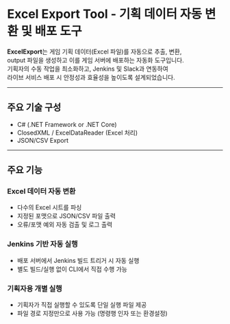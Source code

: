 # Excel Export Tool - 기획 데이터 자동 변환 및 배포 도구

**ExcelExport**는 게임 기획 데이터(Excel 파일)를 자동으로 추출, 변환,  
output 파일을 생성하고 이를 게임 서버에 배포하는 자동화 도구입니다.  
기획자의 수동 작업을 최소화하고, Jenkins 및 Slack과 연동하여  
라이브 서비스 배포 시 안정성과 효율성을 높이도록 설계되었습니다.

---

## 주요 기술 구성

- C# (.NET Framework or .NET Core)
- ClosedXML / ExcelDataReader (Excel 처리)
- JSON/CSV Export

---

## 주요 기능

### Excel 데이터 자동 변환
- 다수의 Excel 시트를 파싱
- 지정된 포맷으로 JSON/CSV 파일 출력
- 오류/포맷 예외 자동 검출 및 로그 출력

### Jenkins 기반 자동 실행
- 배포 서버에서 Jenkins 빌드 트리거 시 자동 실행
- 별도 빌드/실행 없이 CLI에서 직접 수행 가능

### 기획자용 개별 실행
- 기획자가 직접 실행할 수 있도록 단일 실행 파일 제공
- 파일 경로 지정만으로 사용 가능 (명령행 인자 또는 환경설정)
